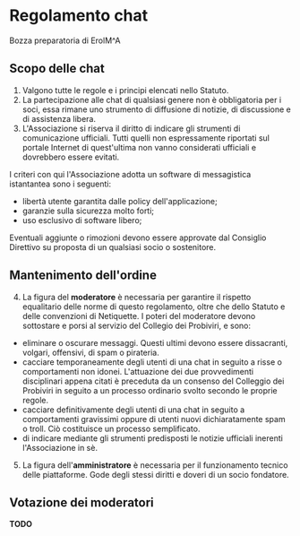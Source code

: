 # Regolamento chat
Bozza preparatoria di ErolM^A

## Scopo delle chat
1. Valgono tutte le regole e i principi elencati nello Statuto.
2. La partecipazione alle chat di qualsiasi genere non è obbligatoria per i soci, essa rimane uno strumento di diffusione di notizie, di discussione e di assistenza libera.
3. L'Associazione si riserva il diritto di indicare gli strumenti di comunicazione ufficiali. Tutti quelli non espressamente riportati sul portale Internet di quest'ultima non vanno considerati ufficiali e dovrebbero essere evitati.

  I criteri con qui l'Associazione adotta un software di messagistica istantantea sono i seguenti:
  - libertà utente garantita dalle policy dell'applicazione;
  - garanzie sulla sicurezza molto forti;
  - uso esclusivo di software libero;
  
  Eventuali aggiunte o rimozioni devono essere approvate dal Consiglio Direttivo su proposta di un qualsiasi socio o sostenitore.
## Mantenimento dell'ordine
  
4. La figura del **moderatore** è necessaria per garantire il rispetto equalitario delle norme di questo regolamento, oltre che dello Statuto e delle convenzioni di Netiquette.
  I poteri del moderatore devono sottostare e porsi al servizio del Collegio dei Probiviri, e sono:
  - eliminare o oscurare messaggi. Questi ultimi devono essere dissacranti, volgari, offensivi, di spam o pirateria.
  - cacciare temporaneamente degli utenti di una chat in seguito a risse o comportamenti non idonei. L'attuazione dei due provvedimenti disciplinari appena citati è preceduta da un consenso del Colleggio dei Probiviri in seguito a un processo ordinario svolto secondo le proprie regole.
  - cacciare definitivamente degli utenti di una chat in seguito a comportamenti gravissimi oppure di utenti nuovi dichiaratamente spam o troll. Ciò costituisce un processo semplificato.
  - di indicare mediante gli strumenti predisposti le notizie ufficiali inerenti l'Associazione in sè.

5. La figura dell'**amministratore** è necessaria per il funzionamento tecnico delle piattaforme. Gode degli stessi diritti e doveri di un socio fondatore.

## Votazione dei moderatori
**TODO**
